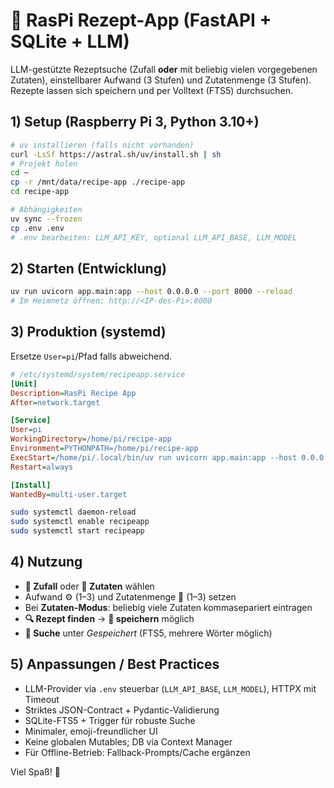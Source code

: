 # 🍲 RasPi Rezept-App (FastAPI + SQLite + LLM)

LLM-gestützte Rezeptsuche (Zufall **oder** mit beliebig vielen vorgegebenen Zutaten), einstellbarer Aufwand (3 Stufen) und Zutatenmenge (3 Stufen). Rezepte lassen sich speichern und per Volltext (FTS5) durchsuchen.

## 1) Setup (Raspberry Pi 3, Python 3.10+)
```bash
# uv installieren (falls nicht vorhanden)
curl -LsSf https://astral.sh/uv/install.sh | sh
# Projekt holen
cd ~
cp -r /mnt/data/recipe-app ./recipe-app
cd recipe-app

# Abhängigkeiten
uv sync --frozen
cp .env .env
# .env bearbeiten: LLM_API_KEY, optional LLM_API_BASE, LLM_MODEL
```

## 2) Starten (Entwicklung)
```bash
uv run uvicorn app.main:app --host 0.0.0.0 --port 8000 --reload
# Im Heimnetz öffnen: http://<IP-des-Pi>:8000
```

## 3) Produktion (systemd)
Ersetze `User=pi`/Pfad falls abweichend.
```ini
# /etc/systemd/system/recipeapp.service
[Unit]
Description=RasPi Recipe App
After=network.target

[Service]
User=pi
WorkingDirectory=/home/pi/recipe-app
Environment=PYTHONPATH=/home/pi/recipe-app
ExecStart=/home/pi/.local/bin/uv run uvicorn app.main:app --host 0.0.0.0 --port 8000
Restart=always

[Install]
WantedBy=multi-user.target
```
```bash
sudo systemctl daemon-reload
sudo systemctl enable recipeapp
sudo systemctl start recipeapp
```

## 4) Nutzung
- **🎲 Zufall** oder **🧺 Zutaten** wählen
- Aufwand ⚙️ (1–3) und Zutatenmenge 🧾 (1–3) setzen
- Bei **Zutaten-Modus**: beliebig viele Zutaten kommasepariert eintragen
- **🔍 Rezept finden** → **💾 speichern** möglich
- **🔎 Suche** unter _Gespeichert_ (FTS5, mehrere Wörter möglich)

## 5) Anpassungen / Best Practices
- LLM-Provider via `.env` steuerbar (`LLM_API_BASE`, `LLM_MODEL`), HTTPX mit Timeout
- Striktes JSON-Contract + Pydantic-Validierung
- SQLite-FTS5 + Trigger für robuste Suche
- Minimaler, emoji-freundlicher UI
- Keine globalen Mutables; DB via Context Manager
- Für Offline-Betrieb: Fallback-Prompts/Cache ergänzen

Viel Spaß! 🚀
